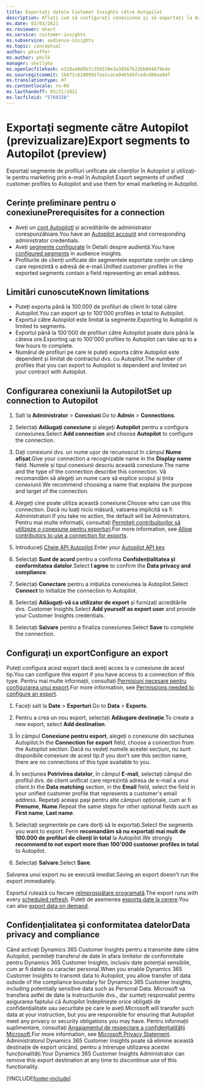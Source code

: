 ```yaml
---
title: Exportați datele Customer Insights către Autopilot
description: Aflați cum să configurați conexiunea și să exportați la Autopilot.
ms.date: 03/03/2021
ms.reviewer: mhart
ms.service: customer-insights
ms.subservice: audience-insights
ms.topic: conceptual
author: pkieffer
ms.author: philk
manager: shellyha
ms.openlocfilehash: e320a48d5b7c35b530e3a38567b226b804879e4e
ms.sourcegitcommit: 1b671c6100991fea1cace04b5d4fcedcd88aa94f
ms.translationtype: HT
ms.contentlocale: ro-RO
ms.lasthandoff: 03/31/2021
ms.locfileid: "5760158"
---
```

# <a name="export-segments-to-autopilot-preview"></a><span data-ttu-id="505c1-103">Exportați segmente către Autopilot (previzualizare)</span><span class="sxs-lookup"><span data-stu-id="505c1-103">Export segments to Autopilot (preview)</span></span>

<span data-ttu-id="505c1-104">Exportați segmente de profiluri unificate ale clienților în Autopilot și utilizați-le pentru marketing prin e-mail în Autopilot.</span><span class="sxs-lookup"><span data-stu-id="505c1-104">Export segments of unified customer profiles to Autopilot and use them for email marketing in Autopilot.</span></span> 

## <a name="prerequisites-for-a-connection"></a><span data-ttu-id="505c1-105">Cerințe preliminare pentru o conexiune</span><span class="sxs-lookup"><span data-stu-id="505c1-105">Prerequisites for a connection</span></span>

-   <span data-ttu-id="505c1-106">Aveți un [cont Autopilotl](https://www.autopilothq.com/) și acreditările de administrator corespunzătoare.</span><span class="sxs-lookup"><span data-stu-id="505c1-106">You have an [Autopilot account](https://www.autopilothq.com/) and corresponding administrator credentials.</span></span>
-   <span data-ttu-id="505c1-107">Aveți [segmente configurate](segments.md) în Detalii despre audiență.</span><span class="sxs-lookup"><span data-stu-id="505c1-107">You have [configured segments](segments.md) in audience insights.</span></span>
-   <span data-ttu-id="505c1-108">Profilurile de clienți unificate din segmentele exportate conțin un câmp care reprezintă o adresă de e-mail.</span><span class="sxs-lookup"><span data-stu-id="505c1-108">Unified customer profiles in the exported segments contain a field representing an email address.</span></span>

## <a name="known-limitations"></a><span data-ttu-id="505c1-109">Limitări cunoscute</span><span class="sxs-lookup"><span data-stu-id="505c1-109">Known limitations</span></span>

- <span data-ttu-id="505c1-110">Puteți exporta până la 100.000 de profiluri de client în total către Autopilot.</span><span class="sxs-lookup"><span data-stu-id="505c1-110">You can export up to 100'000 profiles in total to Autopilot.</span></span>
- <span data-ttu-id="505c1-111">Exportul către Autopilot este limitat la segmente.</span><span class="sxs-lookup"><span data-stu-id="505c1-111">Exporting to Autopilot is limited to segments.</span></span>
- <span data-ttu-id="505c1-112">Exportul până la 100'000 de profiluri către Autopilot poate dura până la câteva ore.</span><span class="sxs-lookup"><span data-stu-id="505c1-112">Exporting up to 100'000 profiles to Autopilot can take up to a few hours to complete.</span></span> 
- <span data-ttu-id="505c1-113">Numărul de profiluri pe care le puteți exporta către Autopilot este dependent și limitat de contractul dvs. cu Autopilot.</span><span class="sxs-lookup"><span data-stu-id="505c1-113">The number of profiles that you can export to Autopilot is dependent and limited on your contract with Autopilot.</span></span>

## <a name="set-up-connection-to-autopilot"></a><span data-ttu-id="505c1-114">Configurarea conexiunii la Autopilot</span><span class="sxs-lookup"><span data-stu-id="505c1-114">Set up connection to Autopilot</span></span>

1. <span data-ttu-id="505c1-115">Salt la **Administrator** > **Conexiuni**.</span><span class="sxs-lookup"><span data-stu-id="505c1-115">Go to **Admin** > **Connections**.</span></span>

1. <span data-ttu-id="505c1-116">Selectați **Adăugați conexiune** și alegeți **Autopilot** pentru a configura conexiunea.</span><span class="sxs-lookup"><span data-stu-id="505c1-116">Select **Add connection** and choose **Autopilot** to configure the connection.</span></span>

1. <span data-ttu-id="505c1-117">Dați conexiunii dvs. un nume ușor de recunoscut în câmpul **Nume afișat**.</span><span class="sxs-lookup"><span data-stu-id="505c1-117">Give your connection a recognizable name in the **Display name** field.</span></span> <span data-ttu-id="505c1-118">Numele și tipul conexiunii descriu această conexiune.</span><span class="sxs-lookup"><span data-stu-id="505c1-118">The name and the type of the connection describe this connection.</span></span> <span data-ttu-id="505c1-119">Vă recomandăm să alegeți un nume care să explice scopul și ținta conexiunii.</span><span class="sxs-lookup"><span data-stu-id="505c1-119">We recommend choosing a name that explains the purpose and target of the connection.</span></span>

1. <span data-ttu-id="505c1-120">Alegeți cine poate utiliza această conexiune.</span><span class="sxs-lookup"><span data-stu-id="505c1-120">Choose who can use this connection.</span></span> <span data-ttu-id="505c1-121">Dacă nu luați nicio măsură, valoarea implicită va fi Administratori.</span><span class="sxs-lookup"><span data-stu-id="505c1-121">If you take no action, the default will be Administrators.</span></span> <span data-ttu-id="505c1-122">Pentru mai multe informații, consultați [Permiteți contribuitorilor să utilizeze o conexiune pentru exporturi](connections.md#allow-contributors-to-use-a-connection-for-exports).</span><span class="sxs-lookup"><span data-stu-id="505c1-122">For more information, see [Allow contributors to use a connection for exports](connections.md#allow-contributors-to-use-a-connection-for-exports).</span></span>

3. <span data-ttu-id="505c1-123">Introduceți [Cheie API Autopilot](https://autopilot.docs.apiary.io/#).</span><span class="sxs-lookup"><span data-stu-id="505c1-123">Enter your [Autopilot API key](https://autopilot.docs.apiary.io/#).</span></span>

1. <span data-ttu-id="505c1-124">Selectați **Sunt de acord** pentru a confirma **Confidențialitatea și conformitatea datelor**.</span><span class="sxs-lookup"><span data-stu-id="505c1-124">Select **I agree** to confirm the **Data privacy and compliance**.</span></span>

1. <span data-ttu-id="505c1-125">Selectați **Conectare** pentru a inițializa conexiunea la Autopilot.</span><span class="sxs-lookup"><span data-stu-id="505c1-125">Select **Connect** to initialize the connection to Autopilot.</span></span>

1. <span data-ttu-id="505c1-126">Selectați **Adăugați-vă ca utilizator de export** și furnizați acreditările dvs. Customer Insights.</span><span class="sxs-lookup"><span data-stu-id="505c1-126">Select **Add yourself as export user** and provide your Customer Insights credentials.</span></span>

1. <span data-ttu-id="505c1-127">Selectați **Salvare** pentru a finaliza conexiunea.</span><span class="sxs-lookup"><span data-stu-id="505c1-127">Select **Save** to complete the connection.</span></span>

## <a name="configure-an-export"></a><span data-ttu-id="505c1-128">Configurați un export</span><span class="sxs-lookup"><span data-stu-id="505c1-128">Configure an export</span></span>

<span data-ttu-id="505c1-129">Puteți configura acest export dacă aveți acces la o conexiune de acest tip.</span><span class="sxs-lookup"><span data-stu-id="505c1-129">You can configure this export if you have access to a connection of this type.</span></span> <span data-ttu-id="505c1-130">Pentru mai multe informații, consultați [Permisiuni necesare pentru configurarea unui export](export-destinations.md#set-up-a-new-export).</span><span class="sxs-lookup"><span data-stu-id="505c1-130">For more information, see [Permissions needed to configure an export](export-destinations.md#set-up-a-new-export).</span></span>

1. <span data-ttu-id="505c1-131">Faceți salt la **Date** > **Exporturi**.</span><span class="sxs-lookup"><span data-stu-id="505c1-131">Go to **Data** > **Exports**.</span></span>

1. <span data-ttu-id="505c1-132">Pentru a crea un nou export, selectați **Adăugare destinație**.</span><span class="sxs-lookup"><span data-stu-id="505c1-132">To create a new export, select **Add destination**.</span></span>

1. <span data-ttu-id="505c1-133">În câmpul **Conexiune pentru export**, alegeți o conexiune din secțiunea Autopilot.</span><span class="sxs-lookup"><span data-stu-id="505c1-133">In the **Connection for export** field, choose a connection from the Autopilot section.</span></span> <span data-ttu-id="505c1-134">Dacă nu vedeți numele acestei secțiuni, nu sunt disponibile conexiuni de acest tip.</span><span class="sxs-lookup"><span data-stu-id="505c1-134">If you don't see this section name, there are no connections of this type available to you.</span></span>

3. <span data-ttu-id="505c1-135">În secțiunea **Potrivirea datelor**, în câmpul **E-mail**, selectați câmpul din profilul dvs. de client unificat care reprezintă adresa de e-mail a unui client.</span><span class="sxs-lookup"><span data-stu-id="505c1-135">In the **Data matching** section, in the **Email** field, select the field in your unified customer profile that represents a customer's email address.</span></span> <span data-ttu-id="505c1-136">Repetați aceiași pași pentru alte câmpuri opționale, cum ar fi **Prenume**, **Nume**.</span><span class="sxs-lookup"><span data-stu-id="505c1-136">Repeat the same steps for other optional fields such as **First name**, **Last name**.</span></span>

1. <span data-ttu-id="505c1-137">Selectați segmentele pe care doriți să le exportați.</span><span class="sxs-lookup"><span data-stu-id="505c1-137">Select the segments you want to export.</span></span> <span data-ttu-id="505c1-138">Ferm **recomandăm să nu exportați mai mult de 100.000 de profiluri de clienți în total** la Autopilot.</span><span class="sxs-lookup"><span data-stu-id="505c1-138">We strongly **recommend to not export more than 100'000 customer profiles in total** to Autopilot.</span></span> 

1. <span data-ttu-id="505c1-139">Selectați **Salvare**.</span><span class="sxs-lookup"><span data-stu-id="505c1-139">Select **Save**.</span></span>

<span data-ttu-id="505c1-140">Salvarea unui export nu se execută imediat.</span><span class="sxs-lookup"><span data-stu-id="505c1-140">Saving an export doesn't run the export immediately.</span></span>

<span data-ttu-id="505c1-141">Exportul rulează cu fiecare [reîmprospătare programată](system.md#schedule-tab).</span><span class="sxs-lookup"><span data-stu-id="505c1-141">The export runs with every [scheduled refresh](system.md#schedule-tab).</span></span> <span data-ttu-id="505c1-142">Puteți de asemenea [exporta date la cerere](export-destinations.md#run-exports-on-demand).</span><span class="sxs-lookup"><span data-stu-id="505c1-142">You can also [export data on demand](export-destinations.md#run-exports-on-demand).</span></span> 

## <a name="data-privacy-and-compliance"></a><span data-ttu-id="505c1-143">Confidențialitatea și conformitatea datelor</span><span class="sxs-lookup"><span data-stu-id="505c1-143">Data privacy and compliance</span></span>

<span data-ttu-id="505c1-144">Când activați Dynamics 365 Customer Insights pentru a transmite date către Autopilot, permiteți transferul de date în afara limitelor de conformitate pentru Dynamics 365 Customer Insights, inclusiv date potențial sensibile, cum ar fi datele cu caracter personal.</span><span class="sxs-lookup"><span data-stu-id="505c1-144">When you enable Dynamics 365 Customer Insights to transmit data to Autopilot, you allow transfer of data outside of the compliance boundary for Dynamics 365 Customer Insights, including potentially sensitive data such as Personal Data.</span></span> <span data-ttu-id="505c1-145">Microsoft va transfera astfel de date la instrucțiunile dvs., dar sunteți responsabil pentru asigurarea faptului că Autopilot îndeplinește orice obligații de confidențialitate sau securitate pe care le aveți.</span><span class="sxs-lookup"><span data-stu-id="505c1-145">Microsoft will transfer such data at your instruction, but you are responsible for ensuring that Autopilot meet any privacy or security obligations you may have.</span></span> <span data-ttu-id="505c1-146">Pentru informații suplimentare, consultați [Angajamentul de respectare a confidențialității Microsoft](https://go.microsoft.com/fwlink/?linkid=396732).</span><span class="sxs-lookup"><span data-stu-id="505c1-146">For more information, see [Microsoft Privacy Statement](https://go.microsoft.com/fwlink/?linkid=396732).</span></span>
<span data-ttu-id="505c1-147">Administratorul Dynamics 365 Customer Insights poate să elimine această destinație de export oricând, pentru a întrerupe utilizarea acestei funcționalități.</span><span class="sxs-lookup"><span data-stu-id="505c1-147">Your Dynamics 365 Customer Insights Administrator can remove this export destination at any time to discontinue use of this functionality.</span></span>


[!INCLUDE[footer-include](../includes/footer-banner.md)]
